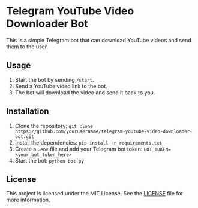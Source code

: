 # Telegram YouTube Video Downloader Bot

This is a simple Telegram bot that can download YouTube videos and send them to the user.

## Usage

1. Start the bot by sending `/start`.
2. Send a YouTube video link to the bot.
3. The bot will download the video and send it back to you.

## Installation

1. Clone the repository: `git clone https://github.com/yourusername/telegram-youtube-video-downloader-bot.git`
2. Install the dependencies: `pip install -r requirements.txt`
3. Create a `.env` file and add your Telegram bot token: `BOT_TOKEN=<your_bot_token_here>`
4. Start the bot: `python bot.py`

## License

This project is licensed under the MIT License. See the [LICENSE](LICENSE) file for more information.
